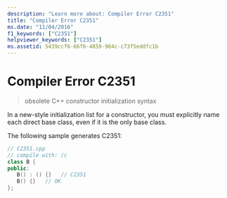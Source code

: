 ```yaml
---
description: "Learn more about: Compiler Error C2351"
title: "Compiler Error C2351"
ms.date: "11/04/2016"
f1_keywords: ["C2351"]
helpviewer_keywords: ["C2351"]
ms.assetid: 5439ccf6-66f6-4859-964c-c73f5eddfc1b
---
```

# Compiler Error C2351

> obsolete C++ constructor initialization syntax

In a new-style initialization list for a constructor, you must explicitly name each direct base class, even if it is the only base class.

The following sample generates C2351:

```cpp
// C2351.cpp
// compile with: /c
class B {
public:
   B() : () {}   // C2351
   B() {}   // OK
};
```
